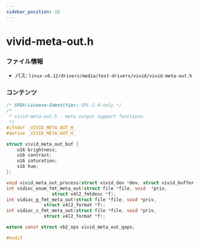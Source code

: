 ```yaml
---
sidebar_position: 18
---
```

# vivid-meta-out.h

### ファイル情報

- パス: `linux-v6.12/drivers/media/test-drivers/vivid/vivid-meta-out.h`

### コンテンツ

```h
/* SPDX-License-Identifier: GPL-2.0-only */
/*
 * vivid-meta-out.h - meta output support functions.
 */
#ifndef _VIVID_META_OUT_H_
#define _VIVID_META_OUT_H_

struct vivid_meta_out_buf {
	u16	brightness;
	u16	contrast;
	u16	saturation;
	s16	hue;
};

void vivid_meta_out_process(struct vivid_dev *dev, struct vivid_buffer *buf);
int vidioc_enum_fmt_meta_out(struct file *file, void  *priv,
			     struct v4l2_fmtdesc *f);
int vidioc_g_fmt_meta_out(struct file *file, void *priv,
			  struct v4l2_format *f);
int vidioc_s_fmt_meta_out(struct file *file, void *priv,
			  struct v4l2_format *f);

extern const struct vb2_ops vivid_meta_out_qops;

#endif

```
